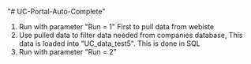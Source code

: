 "# UC-Portal-Auto-Complete" 

1. Run with parameter "Run = 1" First to pull data from webiste
2. Use pulled data to filter data needed from companies database, This data is loaded into "UC_data_test5". This is done in SQL
3. Run with parameter "Run = 2"
